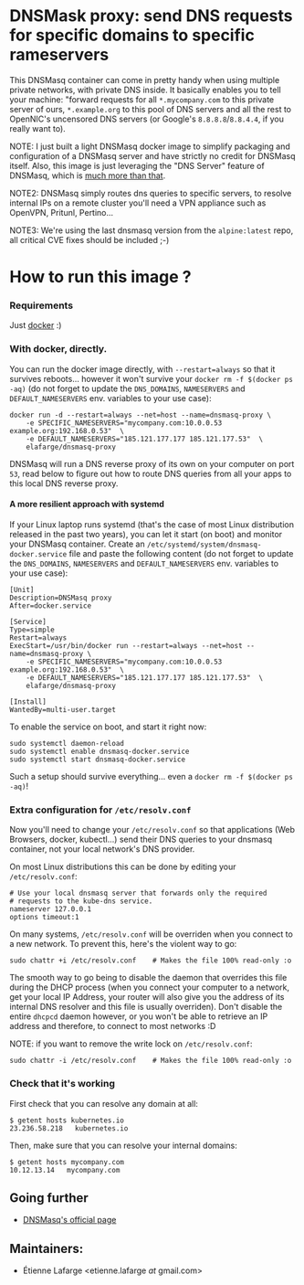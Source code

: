 DNSMask proxy: send DNS requests for specific domains to specific rameservers
=============================================================================

This DNSMasq container can come in pretty handy when using multiple private
networks, with private DNS inside. It basically enables you to tell your
machine: "forward requests for all `*.mycompany.com` to this private server of
ours, `*.example.org` to this pool of DNS servers and all the rest to OpenNIC's
uncensored DNS servers (or Google's `8.8.8.8`/`8.8.4.4`, if you really want to).

NOTE: I just built a light DNSMasq docker image to simplify packaging and
configuration of a DNSMasq server and have strictly no credit for DNSMasq
itself. Also, this image is just leveraging the "DNS Server" feature of DNSMasq,
which is [much more than that](https://wiki.archlinux.org/index.php/dnsmasq).

NOTE2: DNSMasq simply routes dns queries to specific servers, to resolve
internal IPs on a remote cluster you'll need a VPN appliance such as OpenVPN,
Pritunl, Pertino...

NOTE3: We're using the last dnsmasq version from the `alpine:latest` repo, all
critical CVE fixes should be included ;-)

How to run this image ?
=======================

### Requirements
Just [docker](https://docs.docker.com/engine/installation/) :)

### With docker, directly.
You can run the docker image directly, with `--restart=always` so that it
survives reboots... however it won't survive your `docker rm -f $(docker ps
-aq)` (do not forget to update the `DNS_DOMAINS`, `NAMESERVERS` and
`DEFAULT_NAMESERVERS` env. variables to your use case):
```shell
docker run -d --restart=always --net=host --name=dnsmasq-proxy \
    -e SPECIFIC_NAMESERVERS="mycompany.com:10.0.0.53 example.org:192.168.0.53"  \
    -e DEFAULT_NAMESERVERS="185.121.177.177 185.121.177.53"  \
    elafarge/dnsmasq-proxy
```

DNSMasq will run a DNS reverse proxy of its own on your computer on port `53`,
read below to figure out how to route DNS queries from all your apps to this
local DNS reverse proxy.

#### A more resilient approach with systemd

If your Linux laptop runs systemd (that's the case of most Linux distribution
released in the past two years), you can let it start (on boot) and monitor your
DNSMasq container. Create an `/etc/systemd/system/dnsmasq-docker.service` file
and paste the following content (do not forget to update the `DNS_DOMAINS`,
`NAMESERVERS` and `DEFAULT_NAMESERVERS` env. variables to your use case):

```
[Unit]
Description=DNSMasq proxy
After=docker.service

[Service]
Type=simple
Restart=always
ExecStart=/usr/bin/docker run --restart=always --net=host --name=dnsmasq-proxy \
    -e SPECIFIC_NAMESERVERS="mycompany.com:10.0.0.53 example.org:192.168.0.53"  \
    -e DEFAULT_NAMESERVERS="185.121.177.177 185.121.177.53"  \
    elafarge/dnsmasq-proxy

[Install]
WantedBy=multi-user.target
```

To enable the service on boot, and start it right now:
```shell
sudo systemctl daemon-reload
sudo systemctl enable dnsmasq-docker.service
sudo systemctl start dnsmasq-docker.service
```

Such a setup should survive everything... even a `docker rm -f $(docker ps
-aq)`!

### Extra configuration for `/etc/resolv.conf`
Now you'll need to change your `/etc/resolv.conf` so that applications (Web
Browsers, docker, kubectl...) send their DNS queries to your dnsmasq container,
not your local network's DNS provider.

On most Linux distributions this can be done by editing your `/etc/resolv.conf`:
```
# Use your local dnsmasq server that forwards only the required
# requests to the kube-dns service.
nameserver 127.0.0.1
options timeout:1
```

On many systems, `/etc/resolv.conf` will be overriden when you connect to a new
network. To prevent this, here's the violent way to go:
```shell
sudo chattr +i /etc/resolv.conf    # Makes the file 100% read-only :o
```

The smooth way to go being to disable the daemon that overrides this file during
the DHCP process (when you connect your computer to a network, get your local IP
Address, your router will also give you the address of its internal DNS resolver
and this file is usually overriden). Don't disable the entire `dhcpcd` daemon
however, or you won't be able to retrieve an IP address and therefore, to
connect to most networks :D

NOTE: if you want to remove the write lock on `/etc/resolv.conf`:
```shell
sudo chattr -i /etc/resolv.conf    # Makes the file 100% read-only :o
```

### Check that it's working
First check that you can resolve any domain at all:
```
$ getent hosts kubernetes.io
23.236.58.218   kubernetes.io
```

Then, make sure that you can resolve your internal domains:
```
$ getent hosts mycompany.com
10.12.13.14   mycompany.com
```

Going further
-------------
 * [DNSMasq's official page](http://www.thekelleys.org.uk/dnsmasq/doc.html)

Maintainers:
------------
 * Étienne Lafarge <etienne.lafarge _at_ gmail.com>
